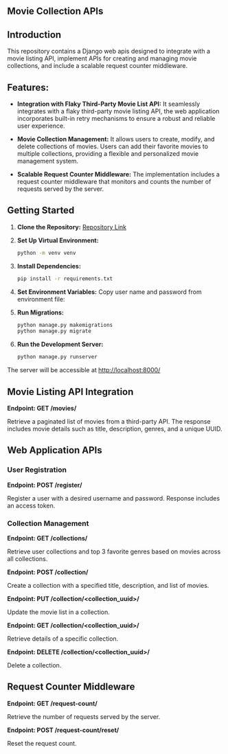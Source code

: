 ## Movie Collection APIs
## Introduction

This repository contains a Django web apis designed to integrate with a movie listing API, implement APIs for creating and managing movie collections, and include a scalable request counter middleware. 

## Features:

- **Integration with Flaky Third-Party Movie List API:**
  It seamlessly integrates with a flaky third-party movie listing API, the web application incorporates built-in retry mechanisms to ensure a robust and reliable user experience.

- **Movie Collection Management:**
  It allows users to create, modify, and delete collections of movies. Users can add their favorite movies to multiple collections, providing a flexible and personalized movie management system.

- **Scalable Request Counter Middleware:**
  The implementation includes a request counter middleware that monitors and counts the number of requests served by the server. 


## Getting Started

1. **Clone the Repository:**
    [Repository Link](https://github.com/keerthy97/Movie_Collection_APIs)
   
2. **Set Up Virtual Environment:**
   ```bash
   python -m venv venv
3. **Install Dependencies:**
    ```bash
    pip install -r requirements.txt
4. **Set Environment Variables:**
   Copy user name and password from environment file:

5. **Run Migrations:**
    ```bash
    python manage.py makemigrations
    python manage.py migrate
    
6. **Run the Development Server:**
    ```bash
    python manage.py runserver
  The server will be accessible at [http://localhost:8000/](http://localhost:8000/)

## Movie Listing API Integration

**Endpoint: GET /movies/**

Retrieve a paginated list of movies from a third-party API. The response includes movie details such as title, description, genres, and a unique UUID.

## Web Application APIs

### User Registration

**Endpoint: POST /register/**

Register a user with a desired username and password. Response includes an access token.

### Collection Management

**Endpoint: GET /collections/**

Retrieve user collections and top 3 favorite genres based on movies across all collections.

**Endpoint: POST /collection/**

Create a collection with a specified title, description, and list of movies.

**Endpoint: PUT /collection/<collection_uuid>/** 

Update the movie list in a collection.

**Endpoint: GET /collection/<collection_uuid>/**

Retrieve details of a specific collection.

**Endpoint: DELETE /collection/<collection_uuid>/**

Delete a collection.

## Request Counter Middleware

**Endpoint: GET /request-count/**

Retrieve the number of requests served by the server.

**Endpoint: POST /request-count/reset/**

Reset the request count.









